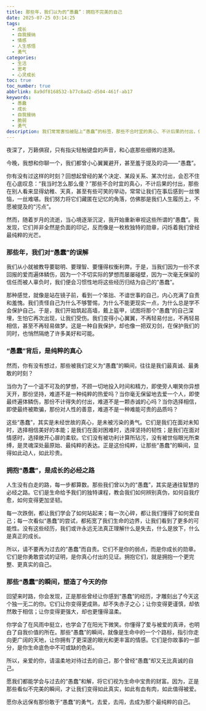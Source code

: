 ```yaml
---
title: 那些年，我们以为的“愚蠢”：拥抱不完美的自己
date: 2025-07-25 03:14:25
tags:
  - 成长
  - 自我接纳
  - 情感
  - 人生感悟
  - 勇气
categories:
  - 生活
  - 思考
  - 心灵成长
toc: true
toc_number: true
abbrlink: 8a9df8168532-b77c8ad2-d504-461f-ab17
keywords:
  - 愚蠢
  - 成长
  - 自我接纳
  - 脆弱
  - 勇气
description: 我们常常害怕被贴上“愚蠢”的标签，那些不合时宜的真心、不计后果的付出，似乎都成了我们想抹去的印记。然而，当我们回望，或许会发现，正是这些看似“愚蠢”的瞬间，才真正塑造了我们，让我们变得更完整、更柔软、也更懂得爱与被爱。这篇文章，想与你一同，温柔地拥抱那些不完美的自己，发现“愚蠢”背后，那份最纯粹的勇气与真心。
---
```


夜深了，万籁俱寂，只有指尖轻触键盘的声音，和心底那些细微的涟漪。

今晚，我想和你聊一个，我们都曾小心翼翼避开，甚至羞于提及的词——“愚蠢”。

你有没有过这样的时刻？回想起曾经的某个决定、某段关系、某次付出，会忍不住在心底叹息：“我当时怎么那么傻？”那些不合时宜的真心，不计后果的付出，那些在别人看来显得幼稚、天真，甚至有些可笑的举动，常常让我们在事后感到一丝懊恼，一丝难堪。我们努力将它们藏匿在记忆的角落，仿佛那是我们人生履历上，不愿被提及的“污点”。

然而，随着岁月的流逝，当心境逐渐沉淀，我开始重新审视这些所谓的“愚蠢”。我发现，它们并非全然是负面的印记，反而像是一枚枚独特的勋章，闪烁着我们曾经最纯粹的光芒。

### 那些年，我们对“愚蠢”的误解

我们从小就被教导要聪明、要理智、要懂得权衡利弊。于是，当我们因为一份不求回报的爱而遍体鳞伤，因为一个不切实际的梦想而屡屡碰壁，因为一次毫无保留的信任而被人辜负时，我们便会习惯性地将这些经历归结为自己的“愚蠢”。

那种感觉，就像是站在镜子前，看到一个笨拙、不谙世事的自己，内心充满了自责和羞愧。我们责怪自己为什么不够警惕，为什么不能更现实一点，为什么总是学不会保护自己。于是，我们开始筑起高墙，戴上盔甲，试图将那个“愚蠢”的自己深埋，生怕它再次出现，让我们受伤。我们变得小心翼翼，不再轻易付出，不再轻易相信，甚至不再轻易做梦。这是一种自我保护，却也像一把双刃剑，在保护我们的同时，也悄然隔绝了许多美好和可能。

### “愚蠢”背后，是纯粹的真心

然而，你有没有想过，那些被我们定义为“愚蠢”的瞬间，往往是我们最真诚、最勇敢的时刻？

当你为了一个遥不可及的梦想，不顾一切地投入时间和精力，即使旁人嘲笑你异想天开，那份坚持，难道不是一种纯粹的热爱吗？当你毫无保留地去爱一个人，即使最终遍体鳞伤，那份不计得失的付出，难道不是一颗赤诚的心吗？当你选择相信，即使最终被欺骗，那份对人性的善意，难道不是一种难能可贵的品质吗？

这些“愚蠢”，其实是未经世故的真心，是未被污染的勇气。它们是我们在面对未知时，选择相信美好的本能；是我们在面对困难时，选择坚持的韧性；是我们在面对情感时，选择敞开心扉的柔软。它们没有被功利计算所玷污，没有被世俗眼光所束缚，是灵魂深处最原始、最纯粹的表达。正是这份纯粹，让那些“愚蠢”的瞬间，显得如此动人，如此珍贵。

### 拥抱“愚蠢”，是成长的必经之路

人生没有白走的路，每一步都算数。那些我们曾以为的“愚蠢”，其实是通往智慧的必经之路。它们是生命给予我们的独特课程，教会我们如何辨别真伪，如何自我疗愈，如何变得更加坚韧。

每一次跌倒，都让我们学会了如何站起来；每一次心碎，都让我们懂得了如何爱自己；每一次看似“愚蠢”的尝试，都拓宽了我们生命的边界，让我们看到了更多的可能性。没有这些经历，我们或许永远无法真正理解什么是失去，什么是放下，什么是真正的成长。

所以，请不要再为过去的“愚蠢”而自责。它们不是你的弱点，而是你成长的勋章。它们是你勇敢尝试的证明，是你真心付出的见证。拥抱它们，就是拥抱一个更完整、更真实的自己。

### 那些“愚蠢”的瞬间，塑造了今天的你

回望来时路，你会发现，正是那些曾经让你感到“愚蠢”的经历，才雕刻出了今天这个独一无二的你。它们让你变得更成熟，却不失赤子之心；让你变得更谨慎，却依然敢于相信；让你变得更强大，却也更懂得温柔。

你学会了在风雨中挺立，也学会了在阳光下微笑。你懂得了爱与被爱的真谛，也明白了自我价值的所在。那些“愚蠢”的瞬间，就像是生命中的一个个路标，指引你走向更广阔的天地，让你拥有了更深邃的眼光和更丰富的情感。它们是你故事的一部分，是你生命底色中不可或缺的色彩。

所以，亲爱的你，请温柔地对待过去的自己，那个曾经“愚蠢”却又无比真诚的自己。

愿我们都能学会与过去的“愚蠢”和解，将它们视为生命中宝贵的财富。因为，正是那些看似不完美的瞬间，才让我们变得如此真实，如此有血有肉，如此值得被爱。

愿你永远保有那份敢于“愚蠢”的勇气，去爱，去闯，去成为那个最纯粹的自己。